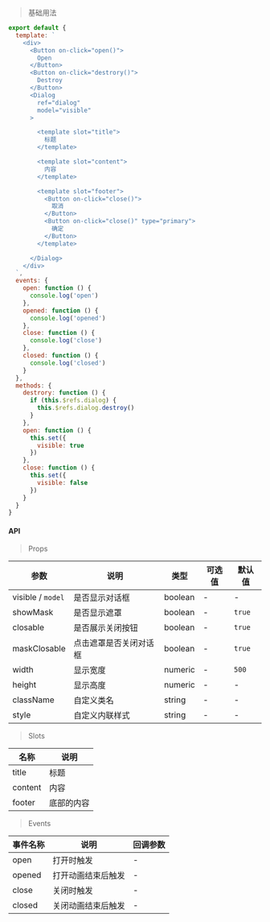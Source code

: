 > 基础用法

```js
export default {
  template: `
    <div>
      <Button on-click="open()">
        Open
      </Button>
      <Button on-click="destrory()">
        Destroy
      </Button>
      <Dialog
        ref="dialog"
        model="visible"
      >

        <template slot="title">
          标题
        </template>

        <template slot="content">
          内容
        </template>

        <template slot="footer">
          <Button on-click="close()">
            取消
          </Button>
          <Button on-click="close()" type="primary">
            确定
          </Button>
        </template>

      </Dialog>
    </div>
  `,
  events: {
    open: function () {
      console.log('open')
    },
    opened: function () {
      console.log('opened')
    },
    close: function () {
      console.log('close')
    },
    closed: function () {
      console.log('closed')
    }
  },
  methods: {
    destrory: function () {
      if (this.$refs.dialog) {
        this.$refs.dialog.destroy()
      }
    },
    open: function () {
      this.set({
        visible: true
      })
    },
    close: function () {
      this.set({
        visible: false
      })
    }
  }
}
```

#### API

> Props

参数 | 说明 | 类型 | 可选值 | 默认值
---|---|---|---|---
visible / `model` | 是否显示对话框 | boolean | - | -
showMask | 是否显示遮罩 | boolean | - | `true`
closable | 是否展示关闭按钮 | boolean | - | `true`
maskClosable | 点击遮罩是否关闭对话框 | boolean | - | `true`
width | 显示宽度 | numeric | - | `500`
height | 显示高度 | numeric | - | -
className | 自定义类名 | string | - | -
style | 自定义内联样式 | string | - | -

> Slots

名称 | 说明
---|---
title | 标题
content | 内容
footer | 底部的内容

> Events

事件名称 | 说明 | 回调参数
---|---|---
open | 打开时触发 | -
opened | 打开动画结束后触发 | -
close | 关闭时触发 | -
closed | 关闭动画结束后触发 | -